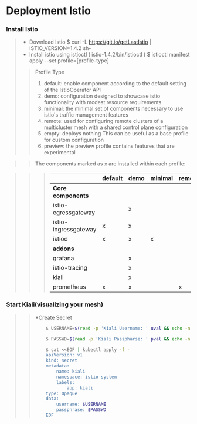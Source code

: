 # Deployment Istio 

### Install Istio
>   * Download Istio
>       $ curl -L https://git.io/getLastIstio | ISTIO_VERSION=1.4.2 sh-
>   * Install istio using istioctl ( istio-1.4.2/bin/istioctl )
>       $ istioctl manifest apply --set profile=[profile-type]
>   > Profile Type
>   >   1. default: enable component according to the default setting of the IstioOperator API
>   >   2. demo: configuration designed to showcase istio functionality with modest resource requirements
>   >   3. minimal: the minimal set of components necessary to use istio's traffic management features
>   >   4. remote: used for configuring remote clusters of a multicluster mesh with a shared control plane configuration
>   >   5. empty: deploys nothing This can be useful as a base profile for custom configuration
>   >   6. preview: the preview profile contains features that are experimental

>   >   The components marked as x are installed within each profile:

>   >   > ||default|demo|minimal|remote|
>   >   > |:----|---|---|---|---|
>   >   > |**Core components**|||||
>   >   > |     istio-egressgateway||x|||
>   >   > |     istio-ingressgateway|x|x|||
>   >   > |     istiod|x|x|x||
>   >   > |**addons**|||||
>   >   > |grafana||x|||
>   >   > |istio-tracing||x|||
>   >   > |kiali||x|||
>   >   > |prometheus|x|x||x|

### Start Kiali(visualizing your mesh)
>   >   *Create Secret
>   >   ```bash
>   >       $ USERNAME=$(read -p 'Kiali Username: ' uval && echo -n &uval | base64)
>   >
>   >       $ PASSWD=$(read -p 'Kiali Passpharse: ' pval && echo -n &pval | base64)
>   >
>   >       $ cat <<EOF | kubectl apply -f -
>   >       apiVersion: v1
>   >       kind: secret
>   >       metadata:
>   >           name: kiali
>   >           namespace: istio-system
>   >           labels:
>   >               app: kiali
>   >       type: Opaque
>   >       data:
>   >           username: $USERNAME
>   >           passphrase: $PASSWD
>   >       EOF
>   >   ```
